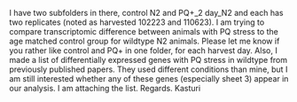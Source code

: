 I have two subfolders in there, control N2 and PQ+_2 day_N2 and each has two replicates (noted as harvested 102223 and 110623). I am trying to compare transcriptomic difference between animals with PQ stress to the age matched control group for wildtype N2 animals.
Please let me know if you rather like control and PQ+ in one folder, for each harvest day.
Also, I made a list of differentially expressed genes with PQ stress in wildtype from previously published papers. They used different conditions than mine, but I am still interested whether any of these genes (especially sheet 3) appear in our analysis. I am attaching the list.
Regards.
Kasturi